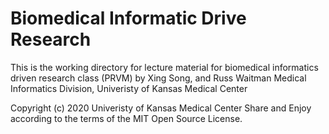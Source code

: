 # Biomedical Informatic Drive Research 

This is the working directory for lecture material for biomedical informatics driven research class (PRVM) by Xing Song, and Russ Waitman Medical Informatics Division, Univeristy of Kansas Medical Center

Copyright (c) 2020 Univeristy of Kansas Medical Center
Share and Enjoy according to the terms of the MIT Open Source License.







